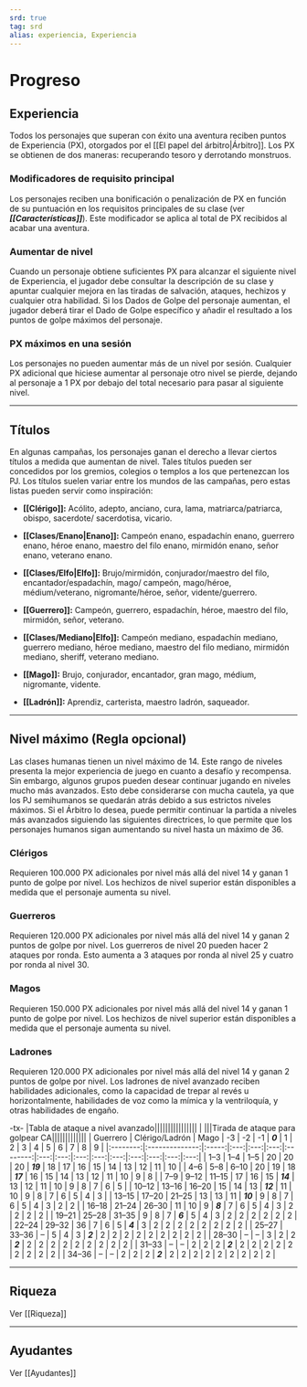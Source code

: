 ```yaml
---
srd: true
tag: srd
alias: experiencia, Experiencia
---
```

# Progreso
## Experiencia

Todos los personajes que superan con éxito una aventura reciben puntos de Experiencia (PX), otorgados por el [[El papel del árbitro|Árbitro]]. Los PX se obtienen de dos maneras: recuperando tesoro y derrotando monstruos.

### Modificadores de requisito principal

Los personajes reciben una bonificación o penalización de PX en función de su puntuación en los requisitos principales de su clase (ver **_[[Características]]_**). Este modificador se aplica al total de PX recibidos al acabar una aventura.

### Aumentar de nivel

Cuando un personaje obtiene suficientes PX para alcanzar el siguiente nivel de Experiencia, el jugador debe consultar la descripción de su clase y apuntar cualquier mejora en las tiradas de salvación, ataques, hechizos y cualquier otra habilidad. Si los Dados de Golpe del personaje aumentan, el jugador deberá tirar el Dado de Golpe específico y añadir el resultado a los puntos de golpe máximos del personaje.
### PX máximos en una sesión

Los personajes no pueden aumentar más de un nivel por sesión. Cualquier PX adicional que hiciese aumentar al personaje otro nivel se pierde, dejando al personaje a 1 PX por debajo del total necesario para pasar al siguiente nivel.

---
## Títulos

En algunas campañas, los personajes ganan el derecho a llevar ciertos títulos a medida que aumentan de nivel. Tales títulos pueden ser concedidos por los gremios, colegios o templos a los que pertenezcan los PJ. Los títulos suelen variar entre los mundos de las campañas, pero estas listas pueden servir como inspiración: 

- **[[Clérigo]]:** Acólito, adepto, anciano, cura, lama, matriarca/patriarca, obispo, sacerdote/ sacerdotisa, vicario. 

- **[[Clases/Enano|Enano]]:** Campeón enano, espadachín enano, guerrero enano, héroe enano, maestro del filo enano, mirmidón enano, señor enano, veterano enano. 

- **[[Clases/Elfo|Elfo]]:** Brujo/mirmidón, conjurador/maestro del filo, encantador/espadachín, mago/ campeón, mago/héroe, médium/veterano, nigromante/héroe, señor, vidente/guerrero. 

- **[[Guerrero]]:** Campeón, guerrero, espadachín, héroe, maestro del filo, mirmidón, señor, veterano. 

- **[[Clases/Mediano|Elfo]]:** Campeón mediano, espadachín mediano, guerrero mediano, héroe mediano, maestro del filo mediano, mirmidón mediano, sheriff, veterano mediano. 

- **[[Mago]]:** Brujo, conjurador, encantador, gran mago, médium, nigromante, vidente. 

- **[[Ladrón]]:** Aprendiz, carterista, maestro ladrón, saqueador.

---
## Nivel máximo (Regla opcional)

Las clases humanas tienen un nivel máximo de 14. Este rango de niveles presenta la mejor experiencia de juego en cuanto a desafío y recompensa. Sin embargo, algunos grupos pueden desear continuar jugando en niveles mucho más avanzados. Esto debe considerarse con mucha cautela, ya que los PJ semihumanos se quedarán atrás debido a sus estrictos niveles máximos. Si el Árbitro lo desea, puede permitir continuar la partida a niveles más avanzados siguiendo las siguientes directrices, lo que permite que los personajes humanos sigan aumentando su nivel hasta un máximo de 36.

### Clérigos 

Requieren 100.000 PX adicionales por nivel más allá del nivel 14 y ganan 1 punto de golpe por nivel. Los hechizos de nivel superior están disponibles a medida que el personaje aumenta su nivel.

### Guerreros 

Requieren 120.000 PX adicionales por nivel más allá del nivel 14 y ganan 2 puntos de golpe por nivel. Los guerreros de nivel 20 pueden hacer 2 ataques por ronda. Esto aumenta a 3 ataques por ronda al nivel 25 y cuatro por ronda al nivel 30. 

### Magos 

Requieren 150.000 PX adicionales por nivel más allá del nivel 14 y ganan 1 punto de golpe por nivel. Los hechizos de nivel superior están disponibles a medida que el personaje aumenta su nivel. 

### Ladrones 

Requieren 120.000 PX adicionales por nivel más allá del nivel 14 y ganan 2 puntos de golpe por nivel. Los ladrones de nivel avanzado reciben habilidades adicionales, como la capacidad de trepar al revés u horizontalmente, habilidades de voz como la mímica y la ventriloquía, y otras habilidades de engaño.

-tx-
|Tabla de ataque a nivel avanzado||||||||||||||||
| |||Tirada de ataque para golpear CA|||||||||||||
| Guerrero | Clérigo/Ladrón | Mago  | -3  | -2  | -1  | **_0_**  |  1  |  2  |  3  |  4  |  5  |  6  |  7  |  8  |  9  |
|:--------:|:--------------:|:-----:|:---:|:---:|:---:|:--------:|:---:|:---:|:---:|:---:|:---:|:---:|:---:|:---:|:---:|
|   1–3    |      1–4       |  1–5  | 20  | 20  | 20  | **_19_** | 18  | 17  | 16  | 15  | 14  | 13  | 12  | 11  | 10  |
|   4–6    |      5–8       | 6–10  | 20  | 19  | 18  | **_17_** | 16  | 15  | 14  | 13  | 12  | 11  | 10  |  9  |  8  |
|   7–9    |      9–12      | 11–15 | 17  | 16  | 15  | **_14_** | 13  | 12  | 11  | 10  |  9  |  8  |  7  |  6  |  5  |
|  10–12   |     13–16      | 16–20 | 15  | 14  | 13  | **_12_** | 11  | 10  |  9  |  8  |  7  |  6  |  5  |  4  |  3  |
|  13–15   |     17–20      | 21–25 | 13  | 13  | 11  | **_10_** |  9  |  8  |  7  |  6  |  5  |  4  |  3  |  2  |  2  |
|  16–18   |     21–24      | 26–30 | 11  | 10  |  9  | **_8_**  |  7  |  6  |  5  |  4  |  3  |  2  |  2  |  2  |  2  |
|  19–21   |     25–28      | 31–35 |  9  |  8  |  7  | **_6_**  |  5  |  4  |  3  |  2  |  2  |  2  |  2  |  2  |  2  |
|  22–24   |     29–32      |  36   |  7  |  6  |  5  | **_4_**  |  3  |  2  |  2  |  2  |  2  |  2  |  2  |  2  |  2  |
|  25–27   |     33–36      |   –   |  5  |  4  |  3  | **_2_**  |  2  |  2  |  2  |  2  |  2  |  2  |  2  |  2  |  2  |
|  28–30   |       –        |   –   |  3  |  2  |  2  | **_2_**  |  2  |  2  |  2  |  2  |  2  |  2  |  2  |  2  |  2  |
|  31–33   |       –        |   –   |  2  |  2  |  2  | **_2_**  |  2  |  2  |  2  |  2  |  2  |  2  |  2  |  2  |  2  |
|  34–36   |       –        |   –   |  2  |  2  |  2  | **_2_**  |  2  |  2  |  2  |  2  |  2  |  2  |  2  |  2  |  2  |

---
## Riqueza

Ver [[Riqueza]]

---
## Ayudantes

Ver [[Ayudantes]]